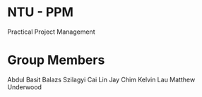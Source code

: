 # NTU - PPM
Practical Project Management

# Group Members
Abdul Basit
Balazs Szilagyi
Cai Lin
Jay Chim
Kelvin Lau
Matthew Underwood

